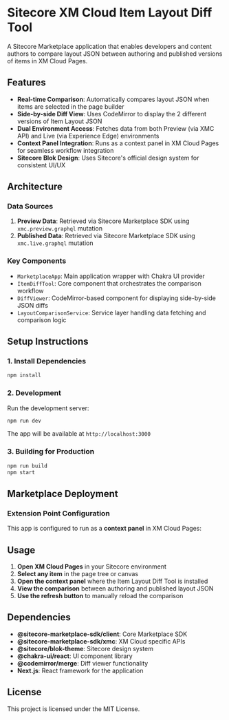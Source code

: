 # Sitecore XM Cloud Item Layout Diff Tool

A Sitecore Marketplace application that enables developers and content authors to compare layout JSON between authoring and published versions of items in XM Cloud Pages.

## Features

- **Real-time Comparison**: Automatically compares layout JSON when items are selected in the page builder
- **Side-by-side Diff View**: Uses CodeMirror to display the 2 different versions of Item Layout JSON
- **Dual Environment Access**: Fetches data from both Preview (via XMC API) and Live (via Experience Edge) environments
- **Context Panel Integration**: Runs as a context panel in XM Cloud Pages for seamless workflow integration
- **Sitecore Blok Design**: Uses Sitecore's official design system for consistent UI/UX

## Architecture

### Data Sources

1. **Preview Data**: Retrieved via Sitecore Marketplace SDK using `xmc.preview.graphql` mutation
2. **Published Data**: Retrieved via Sitecore Marketplace SDK using `xmc.live.graphql` mutation

### Key Components

- `MarketplaceApp`: Main application wrapper with Chakra UI provider
- `ItemDiffTool`: Core component that orchestrates the comparison workflow
- `DiffViewer`: CodeMirror-based component for displaying side-by-side JSON diffs
- `LayoutComparisonService`: Service layer handling data fetching and comparison logic

## Setup Instructions

### 1. Install Dependencies

```bash
npm install
```

### 2. Development

Run the development server:

```bash
npm run dev
```

The app will be available at `http://localhost:3000`

### 3. Building for Production

```bash
npm run build
npm start
```

## Marketplace Deployment

### Extension Point Configuration

This app is configured to run as a **context panel** in XM Cloud Pages:

## Usage

1. **Open XM Cloud Pages** in your Sitecore environment
2. **Select any item** in the page tree or canvas
3. **Open the context panel** where the Item Layout Diff Tool is installed
4. **View the comparison** between authoring and published layout JSON
5. **Use the refresh button** to manually reload the comparison

## Dependencies

- **@sitecore-marketplace-sdk/client**: Core Marketplace SDK
- **@sitecore-marketplace-sdk/xmc**: XM Cloud specific APIs
- **@sitecore/blok-theme**: Sitecore design system
- **@chakra-ui/react**: UI component library
- **@codemirror/merge**: Diff viewer functionality
- **Next.js**: React framework for the application

## License

This project is licensed under the MIT License.

